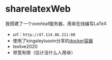# sharelatexWeb
我搭建了一个overleaf服务器，用来在线编写LaTeX
* url：`http://47.114.86.211:80`
* 使用了kingsleyluoxin分享的[docker容器](https://hub.docker.com/r/kingsleyluoxin/sharelatex)
* texlive2020
* 带宽有限（估计没什么人用😅）
